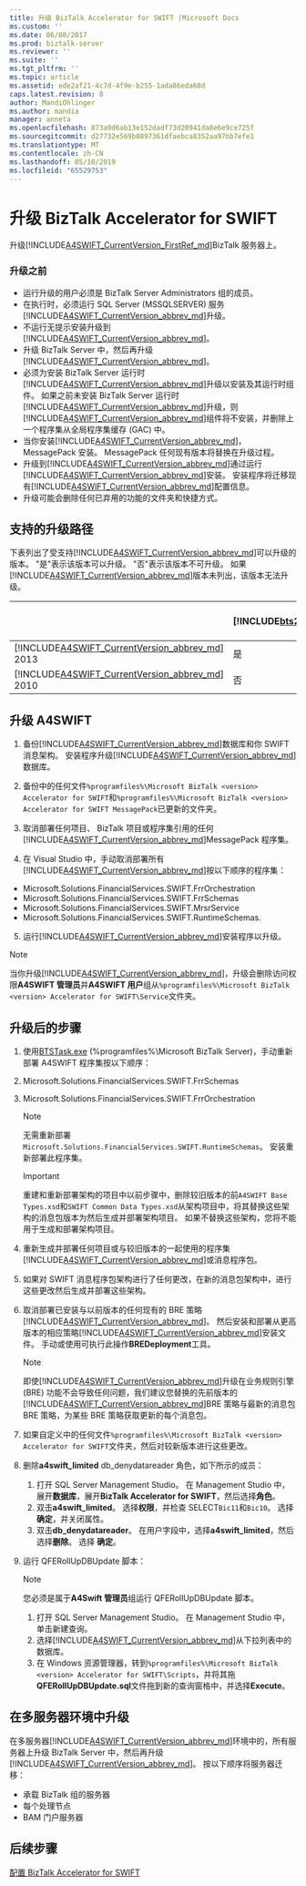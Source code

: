 ```yaml
---
title: 升级 BizTalk Accelerator for SWIFT |Microsoft Docs
ms.custom: ''
ms.date: 06/08/2017
ms.prod: biztalk-server
ms.reviewer: ''
ms.suite: ''
ms.tgt_pltfrm: ''
ms.topic: article
ms.assetid: ede2af21-4c7d-4f9e-b255-1ada86eda68d
caps.latest.revision: 8
author: MandiOhlinger
ms.author: mandia
manager: anneta
ms.openlocfilehash: 873a9d6ab13e152dadf73d20941da8e6e9ce725f
ms.sourcegitcommit: d27732e569b0897361dfaebca8352aa97bb7efe1
ms.translationtype: MT
ms.contentlocale: zh-CN
ms.lasthandoff: 05/10/2019
ms.locfileid: "65529753"
---
```

# <a name="upgrade-biztalk-accelerator-for-swift"></a>升级 BizTalk Accelerator for SWIFT
升级[!INCLUDE[A4SWIFT_CurrentVersion_FirstRef_md](../../includes/a4swift-currentversion-firstref-md.md)]BizTalk 服务器上。 

### <a name="before-you-upgrade"></a>升级之前

* 运行升级的用户必须是 BizTalk Server Administrators 组的成员。
* 在执行时，必须运行 SQL Server (MSSQLSERVER) 服务[!INCLUDE[A4SWIFT_CurrentVersion_abbrev_md](../../includes/a4swift-currentversion-abbrev-md.md)]升级。
* 不运行无提示安装升级到[!INCLUDE[A4SWIFT_CurrentVersion_abbrev_md](../../includes/a4swift-currentversion-abbrev-md.md)]。
* 升级 BizTalk Server 中，然后再升级[!INCLUDE[A4SWIFT_CurrentVersion_abbrev_md](../../includes/a4swift-currentversion-abbrev-md.md)]。
* 必须为安装 BizTalk Server 运行时[!INCLUDE[A4SWIFT_CurrentVersion_abbrev_md](../../includes/a4swift-currentversion-abbrev-md.md)]升级以安装及其运行时组件。 如果之前未安装 BizTalk Server 运行时[!INCLUDE[A4SWIFT_CurrentVersion_abbrev_md](../../includes/a4swift-currentversion-abbrev-md.md)]升级，则[!INCLUDE[A4SWIFT_CurrentVersion_abbrev_md](../../includes/a4swift-currentversion-abbrev-md.md)]组件将不安装，并删除上一个程序集从全局程序集缓存 (GAC) 中。
* 当你安装[!INCLUDE[A4SWIFT_CurrentVersion_abbrev_md](../../includes/a4swift-currentversion-abbrev-md.md)]，MessagePack 安装。 MessagePack 任何现有版本将替换在升级过程。
* 升级到[!INCLUDE[A4SWIFT_CurrentVersion_abbrev_md](../../includes/a4swift-currentversion-abbrev-md.md)]通过运行[!INCLUDE[A4SWIFT_CurrentVersion_abbrev_md](../../includes/a4swift-currentversion-abbrev-md.md)]安装。 安装程序将迁移现有[!INCLUDE[A4SWIFT_CurrentVersion_abbrev_md](../../includes/a4swift-currentversion-abbrev-md.md)]配置信息。 
* 升级可能会删除任何已弃用的功能的文件夹和快捷方式。

## <a name="supported-upgrade-paths"></a>支持的升级路径  
 下表列出了受支持[!INCLUDE[A4SWIFT_CurrentVersion_abbrev_md](../../includes/a4swift-currentversion-abbrev-md.md)]可以升级的版本。 "是"表示该版本可以升级。 "否"表示该版本不可升级。 如果[!INCLUDE[A4SWIFT_CurrentVersion_abbrev_md](../../includes/a4swift-currentversion-abbrev-md.md)]版本未列出，该版本无法升级。  


|                                                                                                       | [!INCLUDE[bts2016_md](../../includes/bts2016-md.md)] | [!INCLUDE[bts2013r2](../../includes/bts2013r2-md.md)] | BizTalk Server 2013 |
|-------------------------------------------------------------------------------------------------------|------------------------------------------------------|-------------------------------------------------------|---------------------|
| [!INCLUDE[A4SWIFT_CurrentVersion_abbrev_md](../../includes/a4swift-currentversion-abbrev-md.md)] 2013 |                         是                          |                          是                          |         否          |
| [!INCLUDE[A4SWIFT_CurrentVersion_abbrev_md](../../includes/a4swift-currentversion-abbrev-md.md)] 2010 |                          否                          |                          是                          |         是         |

## <a name="upgrade-a4swift"></a>升级 A4SWIFT

1. 备份[!INCLUDE[A4SWIFT_CurrentVersion_abbrev_md](../../includes/a4swift-currentversion-abbrev-md.md)]数据库和你 SWIFT 消息架构。 安装程序升级[!INCLUDE[A4SWIFT_CurrentVersion_abbrev_md](../../includes/a4swift-currentversion-abbrev-md.md)]数据库。

2. 备份中的任何文件`%programfiles%\Microsoft BizTalk <version> Accelerator for SWIFT`和`%programfiles%\Microsoft BizTalk <version> Accelerator for SWIFT MessagePack`已更新的文件夹。
  
3. 取消部署任何项目、 BizTalk 项目或程序集引用的任何[!INCLUDE[A4SWIFT_CurrentVersion_abbrev_md](../../includes/a4swift-currentversion-abbrev-md.md)]MessagePack 程序集。

4. 在 Visual Studio 中，手动取消部署所有[!INCLUDE[A4SWIFT_CurrentVersion_abbrev_md](../../includes/a4swift-currentversion-abbrev-md.md)]按以下顺序的程序集：

* Microsoft.Solutions.FinancialServices.SWIFT.FrrOrchestration
* Microsoft.Solutions.FinancialServices.SWIFT.FrrSchemas
* Microsoft.Solutions.FinancialServices.SWIFT.MrsrService
* Microsoft.Solutions.FinancialServices.SWIFT.RuntimeSchemas.

5. 运行[!INCLUDE[A4SWIFT_CurrentVersion_abbrev_md](../../includes/a4swift-currentversion-abbrev-md.md)]安装程序以升级。

> [!NOTE]
> 当你升级[!INCLUDE[A4SWIFT_CurrentVersion_abbrev_md](../../includes/a4swift-currentversion-abbrev-md.md)]，升级会删除访问权限**A4SWIFT 管理员**并**A4SWIFT 用户**组从`%programfiles%\Microsoft BizTalk <version> Accelerator for SWIFT\Service`文件夹。         
        
## <a name="post-upgrade-steps"></a>升级后的步骤

1. 使用[BTSTask.exe](../../core/btstask-command-line-reference.md) (%programfiles%\Microsoft BizTalk Server)，手动重新部署 A4SWIFT 程序集按以下顺序：
2. Microsoft.Solutions.FinancialServices.SWIFT.FrrSchemas
3. Microsoft.Solutions.FinancialServices.SWIFT.FrrOrchestration

     > [!NOTE]
     > 无需重新部署`Microsoft.Solutions.FinancialServices.SWIFT.RuntimeSchemas`。 安装重新部署此程序集。

     > [!IMPORTANT] 
     > 重建和重新部署架构的项目中以前步骤中，删除较旧版本的前`A4SWIFT Base Types.xsd`和`SWIFT Common Data Types.xsd`从架构项目中，将其替换这些架构的消息包版本为然后生成并部署架构项目。 如果不替换这些架构，您将不能用于生成和部署架构项目。

4. 重新生成并部署任何项目或与较旧版本的一起使用的程序集[!INCLUDE[A4SWIFT_CurrentVersion_abbrev_md](../../includes/a4swift-currentversion-abbrev-md.md)]或消息程序包。
5. 如果对 SWIFT 消息程序包架构进行了任何更改，在新的消息包架构中，进行这些更改然后生成并部署这些架构。
6. 取消部署已安装与以前版本的任何现有的 BRE 策略[!INCLUDE[A4SWIFT_CurrentVersion_abbrev_md](../../includes/a4swift-currentversion-abbrev-md.md)]。 然后安装和部署从更高版本的相应策略[!INCLUDE[A4SWIFT_CurrentVersion_abbrev_md](../../includes/a4swift-currentversion-abbrev-md.md)]安装文件。 手动或使用可执行此操作**BREDeployment**工具。

   > [!NOTE]
   > 即使[!INCLUDE[A4SWIFT_CurrentVersion_abbrev_md](../../includes/a4swift-currentversion-abbrev-md.md)]升级在业务规则引擎 (BRE) 功能不会导致任何问题，我们建议您替换的先前版本的[!INCLUDE[A4SWIFT_CurrentVersion_abbrev_md](../../includes/a4swift-currentversion-abbrev-md.md)]BRE 策略与最新的消息包 BRE 策略，为某些 BRE 策略获取更新的每个消息包。
    
7. 如果自定义中的任何文件`%programfiles%\Microsoft BizTalk <version> Accelerator for SWIFT`文件夹，然后对较新版本进行这些更改。
8. 删除**a4swift_limited** db_denydatareader 角色，如下所示的成员：
    1. 打开 SQL Server Management Studio。 在 Management Studio 中，展开**数据库**，展开**BizTalk Accelerator for SWIFT**，然后选择**角色**。
    2. 双击**a4swift_limited**。 选择**权限**，并检查 SELECT`Bic11`和`Bic10`。 选择**确定**，并关闭属性。
    3. 双击**db_denydatareader**。 在用户字段中，选择**a4swift_limited**，然后选择**删除**。 选择 **确定**。

9. 运行 QFERollUpDBUpdate 脚本：

    > [!NOTE]
    > 您必须是属于**A4Swift 管理员**组运行 QFERollUpDBUpdate 脚本。
    
   1. 打开 SQL Server Management Studio。 在 Management Studio 中，单击新建查询。 
   2. 选择[!INCLUDE[A4SWIFT_CurrentVersion_abbrev_md](../../includes/a4swift-currentversion-abbrev-md.md)]从下拉列表中的数据库。 
   3. 在 Windows 资源管理器，转到`%programfiles%\Microsoft BizTalk <version> Accelerator for SWIFT\Scripts`，并将其拖**QFERollUpDBUpdate.sql**文件拖到新的查询窗格中，并选择**Execute**。
    
    
## <a name="upgrading-in-a-multi-server-environment"></a>在多服务器环境中升级

在多服务器[!INCLUDE[A4SWIFT_CurrentVersion_abbrev_md](../../includes/a4swift-currentversion-abbrev-md.md)]环境中的，所有服务器上升级 BizTalk Server 中，然后再升级[!INCLUDE[A4SWIFT_CurrentVersion_abbrev_md](../../includes/a4swift-currentversion-abbrev-md.md)]。 按以下顺序将服务器迁移：

* 承载 BizTalk 组的服务器
* 每个处理节点
* BAM 门户服务器


## <a name="next-steps"></a>后续步骤
[配置 BizTalk Accelerator for SWIFT ](../../adapters-and-accelerators/accelerator-swift/configure-biztalk-accelerator-for-swift.md)